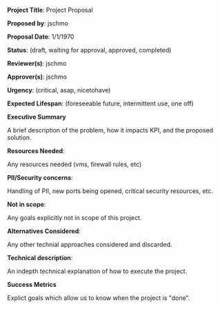 __Project Title__: Project Proposal

__Proposed by__: jschmo

__Proposal Date__: 1/1/1970

__Status__: (draft, waiting for approval, approved, completed)

__Reviewer(s)__: jschmo
 
__Approver(s)__: jschmo

__Urgency__: (critical, asap, nicetohave)

__Expected Lifespan__: (foreseeable future, intermittent use, one off)

__Executive Summary__

A brief description of the problem, how it impacts KPI, and the proposed solution.

__Resources Needed__:

Any resources needed (vms, firewall rules, etc)

__PII/Security concerns__:

Handling of PII, new ports being opened, critical security resources, etc.

__Not in scope__:

Any goals explicitly not in scope of this project.

__Alternatives Considered__:

Any other technial approaches considered and discarded.

__Technical description__:

An indepth technical explanation of how to execute the project.

__Success Metrics__

Explict goals which allow us to know when the project is "done".





